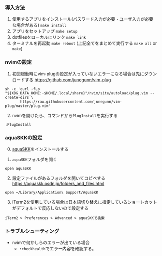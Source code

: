 ### 導入方法
1. 使用するアプリをインストール(パスワード入力が必要・ユーザ入力が必要な場合がある) `make install`
2. アプリをセットアップ `make setup`
3. dotfilesをローカルにリンク `make link`
4. ターミナルを再起動 `make reboot`
(上記全てをまとめて実行する `make all` or `make`)

### nvimの設定

1. 初回起動時にvim-plugの設定が入っていないエラーになる場合は先にダウンロードする
https://github.com/junegunn/vim-plug
```
sh -c 'curl -fLo "${XDG_DATA_HOME:-$HOME/.local/share}"/nvim/site/autoload/plug.vim --create-dirs \
       https://raw.githubusercontent.com/junegunn/vim-plug/master/plug.vim'
```
2. nvimを開けたら、コマンドから`PlugInstall`を実行する
```
:PlugInstall
```

### aquaSKKの設定
0. [aquaSKK](https://github.com/codefirst/aquaskk)をインストールする

1. `aquaSKK`フォルダを開く
```
open aquaSKK
```
2. 設定ファイルがあるフォルダを開いてコピペする
https://aquaskk.osdn.jp/folders_and_files.html
```
open ~/Library/Application\ Support/AquaSKK
```
3. iTerm2を使用している場合は日本語切り替えに指定しているショートカットがデフォルトで反応しないので設定する
```
iTerm2 > Preferences > Advanced > aquaSKKで検索
```

### トラブルシューティング
  * nvimで何かしらのエラーが出ている場合
    * `:checkhealth`でエラー内容を確認する。
